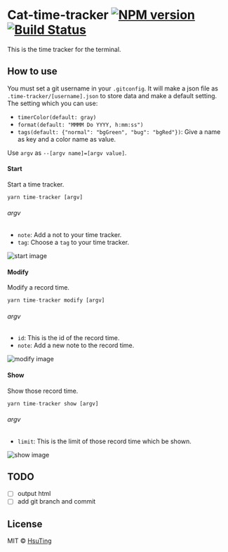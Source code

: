 # Cat-time-tracker [![NPM version][npm-image]][npm-url] [![Build Status][travis-image]][travis-url]
This is the time tracker for the terminal.

## How to use
You must set a git username in your `.gitconfig`. It will make a json file as `.time-tracker/[username].json` to store data and make a default setting. The setting which you can use:
- `timerColor(default: gray)`
- `format(default: "MMMM Do YYYY, h:mm:ss")`
- `tags(default: {"normal": "bgGreen", "bug": "bgRed"})`: Give a name as key and a color name as value.

Use `argv` as `--[argv name]=[argv value]`.



#### Start
Start a time tracker.

```js
yarn time-tracker [argv]
```

###### argv
- `note`: Add a not to your time tracker.
- `tag`: Choose a `tag` to your time tracker.

![start image](https://hsuting.github.io/cat-time-tracker/start.png)



#### Modify
Modify a record time.

```js
yarn time-tracker modify [argv]
```

###### argv
- `id`: This is the id of the record time.
- `note`: Add a new note to the record time.

![modify image](https://hsuting.github.io/cat-time-tracker/modify.png)



#### Show
Show those record time.

```js
yarn time-tracker show [argv]
```

###### argv
- `limit`: This is the limit of those record time which be shown.

![show image](https://hsuting.github.io/cat-time-tracker/show.png)



## TODO
- [ ] output html
- [ ] add git branch and commit

## License
MIT © [HsuTing](http://hsuting.com)

[npm-image]: https://badge.fury.io/js/cat-time-tracker.svg
[npm-url]: https://npmjs.org/package/cat-time-tracker
[travis-image]: https://travis-ci.org/HsuTing/cat-time-tracker.svg?branch=master
[travis-url]: https://travis-ci.org/HsuTing/cat-time-tracker
